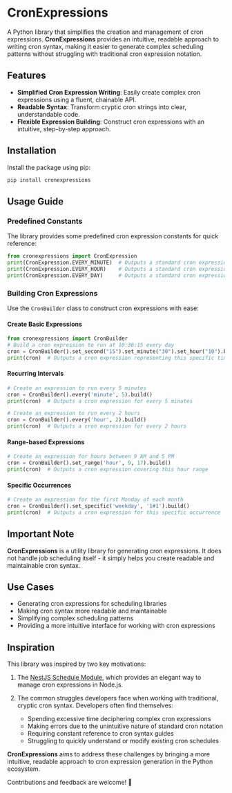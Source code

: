 
# CronExpressions

A Python library that simplifies the creation and management of cron expressions. **CronExpressions** provides an intuitive, readable approach to writing cron syntax, making it easier to generate complex scheduling patterns without struggling with traditional cron expression notation.

## Features

- **Simplified Cron Expression Writing**: Easily create complex cron expressions using a fluent, chainable API.
- **Readable Syntax**: Transform cryptic cron strings into clear, understandable code.
- **Flexible Expression Building**: Construct cron expressions with an intuitive, step-by-step approach.

## Installation

Install the package using pip:

```bash
pip install cronexpressions
```

## Usage Guide

### Predefined Constants

The library provides some predefined cron expression constants for quick reference:

```python
from cronexpressions import CronExpression
print(CronExpression.EVERY_MINUTE)  # Outputs a standard cron expression for every minute
print(CronExpression.EVERY_HOUR)    # Outputs a standard cron expression for every hour
print(CronExpression.EVERY_DAY)     # Outputs a standard cron expression for daily execution
```

### Building Cron Expressions

Use the `CronBuilder` class to construct cron expressions with ease:

#### Create Basic Expressions

```python
from cronexpressions import CronBuilder
# Build a cron expression to run at 10:30:15 every day
cron = CronBuilder().set_second("15").set_minute("30").set_hour("10").build()
print(cron)  # Outputs a cron expression representing this specific time
```

#### Recurring Intervals

```python
# Create an expression to run every 5 minutes
cron = CronBuilder().every('minute', 5).build()
print(cron)  # Outputs a cron expression for every 5 minutes

# Create an expression to run every 2 hours
cron = CronBuilder().every('hour', 2).build()
print(cron)  # Outputs a cron expression for every 2 hours
```

#### Range-based Expressions

```python
# Create an expression for hours between 9 AM and 5 PM
cron = CronBuilder().set_range('hour', 9, 17).build()
print(cron)  # Outputs a cron expression covering this hour range
```

#### Specific Occurrences

```python
# Create an expression for the first Monday of each month
cron = CronBuilder().set_specific('weekday', '1#1').build()
print(cron)  # Outputs a cron expression for this specific occurrence
```

## Important Note

**CronExpressions** is a utility library for generating cron expressions. It does not handle job scheduling itself - it simply helps you create readable and maintainable cron syntax.

## Use Cases

- Generating cron expressions for scheduling libraries
- Making cron syntax more readable and maintainable
- Simplifying complex scheduling patterns
- Providing a more intuitive interface for working with cron expressions

## Inspiration

This library was inspired by two key motivations:

1. The [NestJS Schedule Module](https://github.com/nestjs/schedule/), which provides an elegant way to manage cron expressions in Node.js.

2. The common struggles developers face when working with traditional, cryptic cron syntax. Developers often find themselves:
   - Spending excessive time deciphering complex cron expressions
   - Making errors due to the unintuitive nature of standard cron notation
   - Requiring constant reference to cron syntax guides
   - Struggling to quickly understand or modify existing cron schedules

**CronExpressions** aims to address these challenges by bringing a more intuitive, readable approach to cron expression generation in the Python ecosystem.

Contributions and feedback are welcome! 🚀